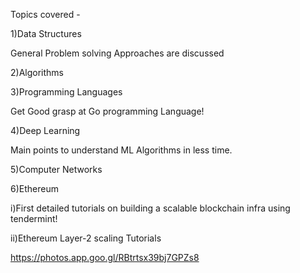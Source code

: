 Topics covered - 


1)Data Structures
 
 General Problem solving Approaches are discussed
  


2)Algorithms
  


3)Programming Languages

  Get Good grasp at Go programming Language!



4)Deep Learning
  
  Main points to understand ML Algorithms in less time.



5)Computer Networks



6)Ethereum
  
 
 i)First detailed tutorials on building a scalable blockchain infra using tendermint!

 ii)Ethereum Layer-2 scaling Tutorials

 
 https://photos.app.goo.gl/RBtrtsx39bj7GPZs8
